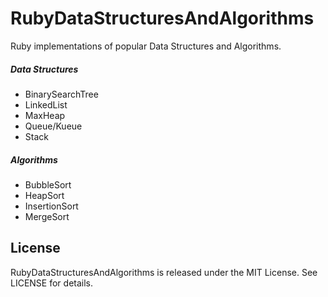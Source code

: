 # RubyDataStructuresAndAlgorithms

Ruby implementations of popular Data Structures and Algorithms.

##### Data Structures
* BinarySearchTree
* LinkedList
* MaxHeap
* Queue/Kueue
* Stack

##### Algorithms
* BubbleSort
* HeapSort
* InsertionSort
* MergeSort

## License

RubyDataStructuresAndAlgorithms is released under the MIT License. See LICENSE for details.
